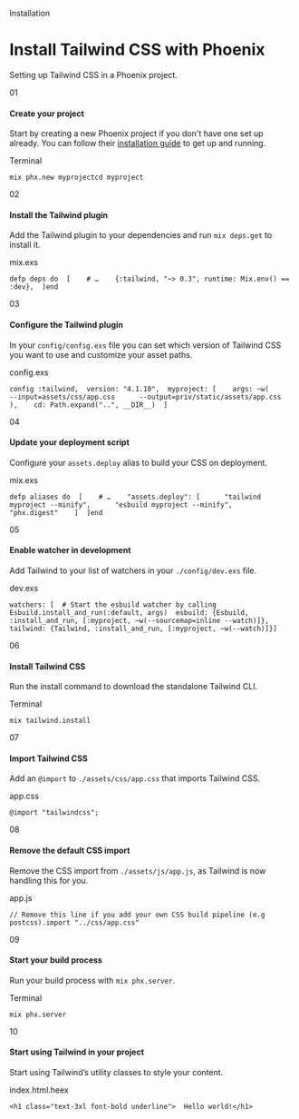 <!--$-->

<!--/$-->

Installation

# Install Tailwind CSS with Phoenix

Setting up Tailwind CSS in a Phoenix project.

01

#### Create your project

Start by creating a new Phoenix project if you don't have one set up already. You can follow their<!-- --> [installation guide](https://hexdocs.pm/phoenix/installation.html) to get up and running.

Terminal

```
mix phx.new myprojectcd myproject
```

02

#### Install the Tailwind plugin

Add the Tailwind plugin to your dependencies and run `mix deps.get` to install it.

mix.exs

```
defp deps do  [    # …    {:tailwind, "~> 0.3", runtime: Mix.env() == :dev},  ]end
```

03

#### Configure the Tailwind plugin

In your `config/config.exs` file you can set which version of Tailwind CSS you want to use and customize your asset paths.

config.exs

```
config :tailwind,  version: "4.1.10",  myproject: [    args: ~w(      --input=assets/css/app.css      --output=priv/static/assets/app.css    ),    cd: Path.expand("..", __DIR__)  ]
```

04

#### Update your deployment script

Configure your `assets.deploy` alias to build your CSS on deployment.

mix.exs

```
defp aliases do  [    # …    "assets.deploy": [      "tailwind myproject --minify",      "esbuild myproject --minify",      "phx.digest"    ]  ]end
```

05

#### Enable watcher in development

Add Tailwind to your list of watchers in your `./config/dev.exs` file.

dev.exs

```
watchers: [  # Start the esbuild watcher by calling Esbuild.install_and_run(:default, args)  esbuild: {Esbuild, :install_and_run, [:myproject, ~w(--sourcemap=inline --watch)]},  tailwind: {Tailwind, :install_and_run, [:myproject, ~w(--watch)]}]
```

06

#### Install Tailwind CSS

Run the install command to download the standalone Tailwind CLI.

Terminal

```
mix tailwind.install
```

07

#### Import Tailwind CSS

Add an `@import` to `./assets/css/app.css` that imports Tailwind CSS.

app.css

```
@import "tailwindcss";
```

08

#### Remove the default CSS import

Remove the CSS import from `./assets/js/app.js`, as Tailwind is now handling this for you.

app.js

```
// Remove this line if you add your own CSS build pipeline (e.g postcss).import "../css/app.css"
```

09

#### Start your build process

Run your build process with `mix phx.server`.

Terminal

```
mix phx.server
```

10

#### Start using Tailwind in your project

Start using Tailwind’s utility classes to style your content.

index.html.heex

```
<h1 class="text-3xl font-bold underline">  Hello world!</h1>
```

<!--$-->

<!--/$-->
